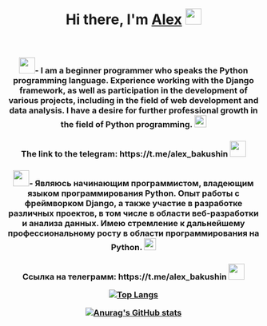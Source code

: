 <h1 align="center">Hi there, I'm <a href="https://daniilshat.ru/" target="_blank">Alex</a> 
<img src="https://github.com/blackcater/blackcater/raw/main/images/Hi.gif" height="32"/></h1>
<br>
<h3 align="center"><img src="https://cdn.icon-icons.com/icons2/230/PNG/256/UnitedStates_US_USA_840_Flag1_26093.png" height="32"/>- I am a beginner programmer who speaks the Python programming language. Experience working with the Django framework, as well as participation in the development of various projects, including in the field of web development and data analysis. I have a desire for further professional growth in the field of Python programming. <img src="https://cdn.icon-icons.com/icons2/1508/PNG/512/python_104451.png" height="24"/</h3>
<h3 align="center">The link to the telegram: https://t.me/alex_bakushin <img src="https://cdn.icon-icons.com/icons2/923/PNG/256/telegram_icon-icons.com_72055.png" height="32"/</h3>
<br>
<h3 align="center"><img src="https://cdn.icon-icons.com/icons2/1320/PNG/512/-russia_86889.png" height="32"/>- Являюсь начинающим программистом, владеющим языком программирования Python. Опыт работы с фреймворком Django, а также участие в разработке различных проектов, в том числе в области веб-разработки и анализа данных. Имею стремление к дальнейшему профессиональному росту в области программирования на Python. <img src="https://cdn.icon-icons.com/icons2/1508/PNG/512/python_104451.png" height="24"/</h3>

<h3 align="center">Ссылка на телеграмм: https://t.me/alex_bakushin <img src="https://cdn.icon-icons.com/icons2/923/PNG/256/telegram_icon-icons.com_72055.png" height="32"/</h3>
<br>

[![Top Langs](https://github-readme-stats.vercel.app/api/top-langs/?username=AlexBakushin&layout=compact)](https://github.com/anuraghazra/github-readme-stats)

[![Anurag's GitHub stats](https://github-readme-stats.vercel.app/api?username=AlexBakushin)](https://github.com/anuraghazra/github-readme-stats)


